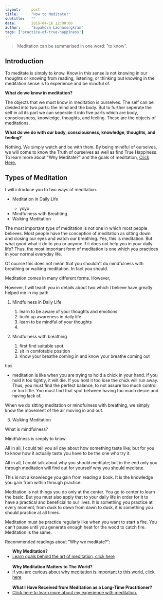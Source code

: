 ```yaml
---
layout:     post
title:      "How to Meditate?"
subtitle:   ""
date:       2016-04-16 12:00:00
author:     "Supakorn Laohasongkram"
tags: ['practice-of-true-happiness']
---
```


<blockquote>Meditation can be summarised in one word: "to know".</blockquote>

<h2>Introduction</h2>

To meditate is simply to know. Know in this sense is not knowing in our thoughts or knowing from reading, listening, or thinking but knowing in the meditation sense is to experience and be mindful of.

<strong>What do we know in meditation?</strong>

The objects that we must know in meditation is ourselves. The self can be divided into two parts: the mind and the body. But to further seperate the self in all its part we can seperate it into five parts which are body, consciousness, knowledge, thoughts, and feeling. These are the objects of meditations.

<strong>What do we do with our body, consciousness, knowledge, thoughts, and feeling?</strong>

Nothing. We simply watch and be with them. By being mindful of ourselves, we will come to know the Truth of ourselves as well as find True Happiness. To learn more about "Why Meditate?" and the goals of meditation, <a href="/2016/03/22/why-meditate/">Click Here.</a>

<h2>Types of Meditation</h2>

I will introduce you to two ways of meditation.

<ul>
	<li>Meditation in Daily Life</li>
		<ul>
			<li>yoyo</li>
		</ul>
	<li>Mindfulness with Breahting</li>
	<li>Walking Meditation</li>
</ul>

The most important type of meditation is not one in which most people believes. Most people have the conception of meditation as sitting down and closing our eyes and watch our breathing. Yes, this is meditation. But what good what it do to you or anyone if it does not help you in your daily life? Thus, the most important form of meditation is one which you practices in your normal everyday life.

Of course this does not mean that you shouldn't do mindfulness with breathing or walking meditation. In fact you should. 


Meditation comes in many different forms. However, 


However, I will teach you in details about two which I believe have greatly helped me in my path.

1. Mindfulness in Daily Life
	1. learn to be aware of your thoughts and emotions
	2. build up awareness in daily life
	3. learn to be mindful of your thoughts
	4. 

2. Mindfulness with breathing

	1. first find suitable spot.
	2. sit in comfotable position
	3. Know your breathe coming in and know your breathe coming out

tips
- meditation is like when you are trying to hold a chick in your hand. If you hold it too tightly, it will die. If you hold it too lose the chick will run away. Thus, you must find the perfect balance, to not assure too much control or too little. You must find that spot between having too much desire and having lack of.


When we do sitting meditation or mindfulness with breathing, we simply know the movement of the air moving in and out. 


3. Walking Meditation

What is mindfulness?

Mindfulness is simply to know. 

All in all, I could tell you all day about how something taste like; but for you to know how it actually taste you have to be the one who try it.

All in all, I could talk about why you should meditate; but in the end only you through meditation will find out for yourself why you should meditate.

This is not a knowledge you gain from reading a book. It is the knowledge you gain from within through practice.

Meditation is not things you do only at the center. You go to center to learn the basic. But you must also apply that to your daily life in order for it to have a practical and beneficial to our lives. It is something you practice at every moment, from dusk to dawn from dawn to dusk, it is something you should practice at all times.

Meditation must be practice regularly like when you want to start a fire. You can't pause until you generate enough heat for the wood to catch fire. Meditation is the same.

Recommended readings about "Why we meditate?":
<ul>
<strong>Why Meditation?</strong>
<li><a href="/2016/03/22/why-meditate/">Learn goals behind the art of meditation, click here</a></li><br>
<strong>Why Meditation Matters to The World?</strong>
<li><a href="/principles_of_happiness/why_true_happiness/">If you are curious about why meditation is important to this world, click here</a></li><br>
<strong>What I Have Received from Meditation as a Long-Time Practitioner?</strong>
<li><a href="/2016/04/02/my-experience-with-meditation/">Click here to learn more about my experience with meditation.</a></li>
</ul>